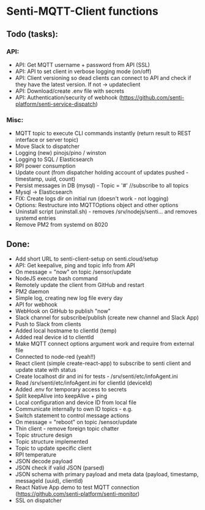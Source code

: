 # Senti-MQTT-Client functions

## Todo (tasks):

### API:

- API: Get MQTT username + password from API (SSL)
- API: API to set client in verbose logging mode (on/off)
- API: Client versioning so dead clients can connect to API and check if they have the latest version. If not -> updateclient
- API: Download/create .env file with secrets
- API: Authentication/security of webhook (https://github.com/senti-platform/senti-service-dispatch)

### Misc:
- MQTT topic to execute CLI commands instantly (return result to REST interface or server topic)
- Move Slack to dispatcher
- Logging (new) pinojs/pino / winston
- Logging to SQL / Elasticsearch
- RPI power consumption 
- Update count (from dispatcher holding account of updates pushed - timestamp, uuid, count)
- Persist messages in DB (mysql) - Topic = '#' //subscribe to all topics
- Mysql -> Elasticsearch
- FIX: Create logs dir on initial run (doesn't work - not logging)
- Options: Restructure into MQTTOptions object and other options
- Uninstall script (uninstall.sh) - removes /srv/nodejs/senti... and removes systemd entries
- Remove PM2 from systemd on 8020

## Done:
- Add short URL to senti-client-setup on senti.cloud/setup
- API: Get keepalive, ping and topic info from API
- On message = "now" on topic /sensor/update
- NodeJS execute bash command
- Remotely update the client from GitHub and restart
- PM2 daemon 
- Simple log, creating new log file every day
- API for webhook
- WebHook on GitHub to publish "now"
- Slack channel for subscribe/publish (create new channel and Slack App)
- Push to Slack from clients
- Added local hostname to clientId (temp)
- Added real device id to clientId
- Make MQTT connect options argument work and require from external file
- Connected to node-red (yeah!!)
- React client (simple create-react-app) to subscribe to senti client and update state with status
- Create localhost dir and ini for tests - /srv/senti/etc/infoAgent.ini
- Read /srv/senti/etc/infoAgent.ini for clientId (deviceId)
- Added .env for temporary access to secrets
- Split keepAlive into keepAlive + ping
- Local configuration and device ID from local file
- Communicate internally to own ID topics - e.g. 
- Switch statement to control message actions 
- On message = "reboot" on topic /sensor/update
- Thin client - remove foreign topic chatter
- Topic structure design
- Topic structure implemented
- Topic to update specific client 
- RPI temperature
- JSON decode payload
- JSON check if valid JSON (parsed)
- JSON schema with primary payload and meta data (payload, timestamp, messageId (uuid), clientId)
- React Native App demo to test MQTT connection (https://github.com/senti-platform/senti-monitor)
- SSL on dispatcher
